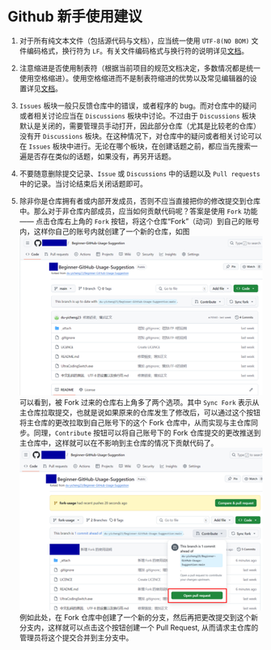 # Github 新手使用建议

1. 对于所有纯文本文件（包括源代码与文档），应当统一使用 `UTF-8(NO BOM)` 文件编码格式，换行符为 `LF`。有关文件编码格式与换行符的说明详见[文档](./中文乱码的原因、%20UTF-8%20的设置以及换行符.md)。

2. 注意缩进是否使用制表符（根据当前项目的规范文档决定，多数情况都是统一使用空格缩进）。使用空格缩进而不是制表符缩进的优势以及常见编辑器的设置详见[文档](./空格缩进与制表符缩进.md)。

3. `Issues` 板块一般只反馈仓库中的错误，或者程序的 bug。而对仓库中的疑问或者相关讨论应当在 `Discussions` 板块中讨论。不过由于 `Discussions` 板块默认是关闭的，需要管理员手动打开，因此部分仓库（尤其是比较老的仓库）没有开 `Discussions` 板块。在这种情况下，对仓库中的疑问或者相关讨论可以在 `Issues` 板块中进行。无论在哪个板块，在创建话题之前，都应当先搜索一遍是否存在类似的话题，如果没有，再另开话题。

4. 不要随意删除提交记录、`Issue` 或 `Discussions` 中的话题以及 `Pull requests` 中的记录。当讨论结束后关闭话题即可。

5. 除非你是仓库拥有者或内部开发成员，否则不应当直接把你的修改提交到仓库中。那么对于非仓库内部成员，应当如何贡献代码呢？答案是使用 `Fork` 功能 —— 点击仓库右上角的 `Fork` 按钮，将这个仓库“Fork”（动词）到自己的账号内，这样你自己的账号内就创建了一个新的仓库，如图<br>
![forked-repo-example.jpg](./_assets/forked-repo-example.jpg)<br>
可以看到，被 Fork 过来的仓库右上角多了两个选项。其中 `Sync Fork` 表示从主仓库拉取提交，也就是说如果原来的仓库发生了修改后，可以通过这个按钮将主仓库的更改拉取到自己账号下的这个 Fork 仓库中，从而实现与主仓库同步。同理，`Contribute` 按钮可以将自己账号下的 Fork 仓库提交的更改推送到主仓库中，这样就可以在不影响到主仓库的情况下贡献代码了。<br>
![fork-repo-pull-request-demo.jpg](./_assets/fork-repo-pull-request-demo.jpg)<br>
例如此处，在 Fork 仓库中创建了一个新的分支，然后再把更改提交到这个新分支内，这样就可以点击这个按钮创建一个 Pull Request, 从而请求主仓库的管理员将这个提交合并到主分支中。
